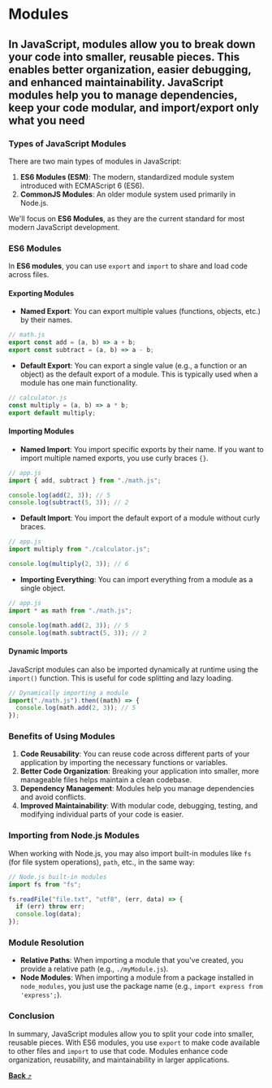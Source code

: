 # Modules

## In JavaScript, **modules** allow you to break down your code into smaller, reusable pieces. This enables better organization, easier debugging, and enhanced maintainability. JavaScript modules help you to manage dependencies, keep your code modular, and import/export only what you need

### Types of JavaScript Modules

There are two main types of modules in JavaScript:

1. **ES6 Modules (ESM)**: The modern, standardized module system introduced with ECMAScript 6 (ES6).
2. **CommonJS Modules**: An older module system used primarily in Node.js.

We'll focus on **ES6 Modules**, as they are the current standard for most modern JavaScript development.

### ES6 Modules

In **ES6 modules**, you can use `export` and `import` to share and load code across files.

#### Exporting Modules

- **Named Export**: You can export multiple values (functions, objects, etc.) by their names.

```js
// math.js
export const add = (a, b) => a + b;
export const subtract = (a, b) => a - b;
```

- **Default Export**: You can export a single value (e.g., a function or an object) as the default export of a module. This is typically used when a module has one main functionality.

```js
// calculator.js
const multiply = (a, b) => a * b;
export default multiply;
```

#### Importing Modules

- **Named Import**: You import specific exports by their name. If you want to import multiple named exports, you use curly braces `{}`.

```js
// app.js
import { add, subtract } from "./math.js";

console.log(add(2, 3)); // 5
console.log(subtract(5, 3)); // 2
```

- **Default Import**: You import the default export of a module without curly braces.

```js
// app.js
import multiply from "./calculator.js";

console.log(multiply(2, 3)); // 6
```

- **Importing Everything**: You can import everything from a module as a single object.

```js
// app.js
import * as math from "./math.js";

console.log(math.add(2, 3)); // 5
console.log(math.subtract(5, 3)); // 2
```

#### Dynamic Imports

JavaScript modules can also be imported dynamically at runtime using the `import()` function. This is useful for code splitting and lazy loading.

```js
// Dynamically importing a module
import("./math.js").then((math) => {
  console.log(math.add(2, 3)); // 5
});
```

### Benefits of Using Modules

1. **Code Reusability**: You can reuse code across different parts of your application by importing the necessary functions or variables.
2. **Better Code Organization**: Breaking your application into smaller, more manageable files helps maintain a clean codebase.
3. **Dependency Management**: Modules help you manage dependencies and avoid conflicts.
4. **Improved Maintainability**: With modular code, debugging, testing, and modifying individual parts of your code is easier.

### Importing from Node.js Modules

When working with Node.js, you may also import built-in modules like `fs` (for file system operations), `path`, etc., in the same way:

```js
// Node.js built-in modules
import fs from "fs";

fs.readFile("file.txt", "utf8", (err, data) => {
  if (err) throw err;
  console.log(data);
});
```

### Module Resolution

- **Relative Paths**: When importing a module that you've created, you provide a relative path (e.g., `./myModule.js`).
- **Node Modules**: When importing a module from a package installed in `node_modules`, you just use the package name (e.g., `import express from 'express';`).

### Conclusion

In summary, JavaScript modules allow you to split your code into smaller, reusable pieces. With ES6 modules, you use `export` to make code available to other files and `import` to use that code. Modules enhance code organization, reusability, and maintainability in larger applications.

[**Back** ⤴️](https://github.com/Stei-ITstudents/Javascript-Concepts_Before-ReactJs/tree/main#readme)
